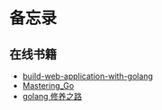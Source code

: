 # 备忘录

## 在线书籍

+ [build-web-application-with-golang](https://github.com/astaxie/build-web-application-with-golang/tree/master/zh)
+ [Mastering_Go](https://www.kancloud.cn/cloud001/golang/1601804)
+ [golang 修养之路](https://www.kancloud.cn/aceld/golang/1858955)



